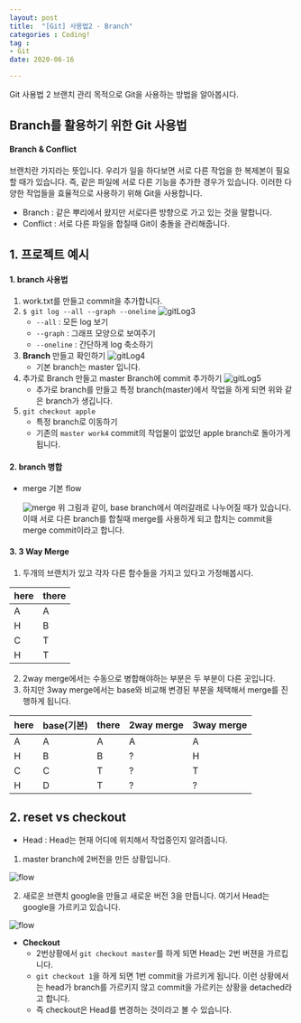 ```yaml
---
layout: post
title:  "[Git] 사용법2 - Branch"
categories : Coding!
tag :
- Git
date: 2020-06-16

---
```


Git 사용법 2
 브랜치 관리 목적으로 Git을 사용하는 방법을 알아봅시다.

<!-- more -->

## Branch를 활용하기 위한 Git 사용법

#### Branch & Conflict

브랜치란 가지라는 뜻입니다. 우리가 일을 하다보면 서로 다른 작업을 한 복제본이 필요할 때가 있습니다. 즉, 같은 파일에 서로 다른 기능을 추가한 경우가 있습니다. 이러한 다양한 작업들을 효율적으로 사용하기 위해 Git을 사용합니다.

* Branch : 같은 뿌리에서 왔지만 서로다른 방향으로 가고 있는 것을 말합니다.
* Conflict : 서로 다른 파일을 합칠때 Git이 충돌을 관리해줍니다.

## 1. 프로젝트 예시

#### 1. branch 사용법

1. work.txt를 만들고 commit을 추가합니다.
2. `$ git log --all --graph --oneline`
   ![gitLog3](https://user-images.githubusercontent.com/47456161/84744253-f1f9a080-afed-11ea-9f90-d8f61cf01ebd.png)
   * `--all` : 모든 log 보기
   * `--graph` : 그래프 모양으로 보여주기
   * `--oneline` : 간단하게 log 축소하기
3. **Branch** 만들고 확인하기
   ![gitLog4](https://user-images.githubusercontent.com/47456161/84744948-dc38ab00-afee-11ea-938d-3294ced0ef22.png)
   * 기본 branch는 master 입니다.
4. 추가로 Branch 만들고 master Branch에 commit 추가하기
   ![gitLog5](https://user-images.githubusercontent.com/47456161/84745574-c24b9800-afef-11ea-929f-413e19bdd66a.png)
   * 추가로 branch를 만들고 특정 branch(master)에서 작업을 하게 되면 위와 같은 branch가 생깁니다.
5. `git checkout apple`
   * 특정 branch로 이동하기
   * 기존의 `master work4` commit의 작업물이 없었던 apple branch로 돌아가게 됩니다.

#### 2. branch 병합

* merge 기본 flow

  ![merge](https://user-images.githubusercontent.com/47456161/84747325-148db880-aff2-11ea-89a9-eca567bbf337.png)
  위 그림과 같이, base branch에서 여러갈래로 나누어질 때가 있습니다. 이때 서로 다른 branch를 합칠때 merge를 사용하게 되고 합치는 commit을 merge commit이라고 합니다.

#### 3. 3 Way Merge

1. 두개의 브랜치가 있고 각자 다른 함수들을 가지고 있다고 가정해봅시다.

| here | there |
| ---- | ----- |
| A    | A     |
| H    | B     |
| C    | T     |
| H    | T     |

2. 2way merge에서는 수동으로 병합해야하는 부분은 두 부분이 다른 곳입니다.
3. 하지만 3way merge에서는 base와 비교해 변경된 부분을 체택해서 merge를 진행하게 됩니다.

| here | base(기본) | there | 2way merge | 3way merge |
| ---- | ---------- | ----- | ---------- | ---------- |
| A    | A          | A     | A          | A          |
| H    | B          | B     | ?          | H          |
| C    | C          | T     | ?          | T          |
| H    | D          | T     | ?          | ?          |

## 2. reset vs checkout

- Head : Head는 현재 어디에 위치해서 작업중인지 알려줍니다.

1. master branch에 2버전을 만든 상황입니다.

![flow](https://user-images.githubusercontent.com/47456161/84846065-ee672780-b088-11ea-9dcc-ca87c8eaa8a4.png)

2. 새로운 브랜치 google을 만들고 새로운 버전 3을 만듭니다.
   여기서 Head는 google을 가르키고 있습니다.

![flow](https://user-images.githubusercontent.com/47456161/84846245-53228200-b089-11ea-9dd4-ad60839b2968.png)

- **Checkout**
  - 2번상황에서 `git checkout master`를 하게 되면 Head는 2번 버젼을 가르킵니다.
  - `git checkout 1`을 하게 되면 1번 commit을 가르키게 됩니다. 이런 상황에서는 head가 branch를 가르키지 않고 commit을 가르키는 상황을 detached라고 합니다.
  - 즉 checkout은 Head를 변경하는 것이라고 볼 수 있습니다.